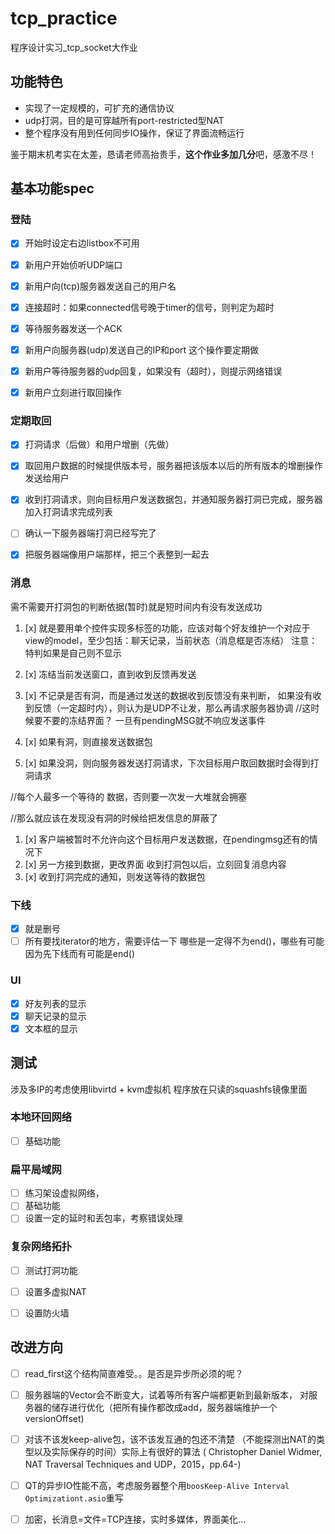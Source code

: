 # tcp_practice
程序设计实习_tcp_socket大作业


## 功能特色

* 实现了一定规模的，可扩充的通信协议
* udp打洞，目的是可穿越所有port-restricted型NAT
* 整个程序没有用到任何同步IO操作，保证了界面流畅运行

鉴于期末机考实在太差，恳请老师高抬贵手，**这个作业多加几分**吧，感激不尽！

## 基本功能spec

### 登陆
* [x] 开始时设定右边listbox不可用
* [x] 新用户开始侦听UDP端口
* [x] 新用户向(tcp)服务器发送自己的用户名
* [x] 连接超时：如果connected信号晚于timer的信号，则判定为超时
* [x] 等待服务器发送一个ACK
* [x] 新用户向服务器(udp)发送自己的IP和port 这个操作要定期做
* [x] 新用户等待服务器的udp回复，如果没有（超时），则提示网络错误
* [x] 新用户立刻进行取回操作



### 定期取回

* [x] 打洞请求（后做）和用户增删（先做）
* [x] 取回用户数据的时候提供版本号，服务器把该版本以后的所有版本的增删操作发送给用户
* [x] 收到打洞请求，则向目标用户发送数据包，并通知服务器打洞已完成，服务器加入打洞请求完成列表



* [ ] 确认一下服务器端打洞已经写完了
* [x] 把服务器端像用户端那样，把三个表整到一起去



### 消息

需不需要开打洞包的判断依据(暂时)就是短时间内有没有发送成功

1. [x] 就是要用单个控件实现多标签的功能，应该对每个好友维护一个对应于view的model，至少包括：聊天记录，当前状态（消息框是否冻结）
    注意：特判如果是自己则不显示
    
1. [x] 冻结当前发送窗口，直到收到反馈再发送
1. [x] 不记录是否有洞，而是通过发送的数据收到反馈没有来判断，
如果没有收到反馈（一定超时内），则认为是UDP不让发，那么再请求服务器协调
//这时候要不要的冻结界面？
一旦有pendingMSG就不响应发送事件
1. [x] 如果有洞，则直接发送数据包
1. [x] 如果没洞，则向服务器发送打洞请求，下次目标用户取回数据时会得到打洞请求

//每个人最多一个等待的 数据，否则要一次发一大堆就会拥塞

//那么就应该在发现没有洞的时候给把发信息的屏蔽了
        
1. [x] 客户端被暂时不允许向这个目标用户发送数据，在pendingmsg还有的情况下
1. [x] 另一方接到数据，更改界面
        收到打洞包以后，立刻回复消息内容
1. [x] 收到打洞完成的通知，则发送等待的数据包


### 下线

* [x] 就是删号
* [ ] 所有要找iterator的地方，需要评估一下
哪些是一定得不为end()，哪些有可能因为先下线而有可能是end()

### UI

* [x] 好友列表的显示
* [x] 聊天记录的显示
* [x] 文本框的显示

## 测试

涉及多IP的考虑使用libvirtd + kvm虚拟机
程序放在只读的squashfs镜像里面

###  本地环回网络 
* [ ] 基础功能

### 扁平局域网  
* [ ] 练习架设虚拟网络，
* [ ] 基础功能
* [ ] 设置一定的延时和丢包率，考察错误处理

### 复杂网络拓扑 
* [ ] 测试打洞功能
* [ ] 设置多虚拟NAT
* [ ] 设置防火墙


## 改进方向 

* [ ] read_first这个结构简直难受。。是否是异步所必须的呢？
* [ ] 服务器端的Vector会不断变大，试着等所有客户端都更新到最新版本，
对服务器的储存进行优化（把所有操作都改成add，服务器端维护一个versionOffset)
* [ ] 对该不该发keep-alive包，该不该发互通的包还不清楚
（不能探测出NAT的类型以及实际保存的时间）实际上有很好的算法
( Christopher Daniel Widmer, NAT Traversal Techniques and UDP，2015，pp.64-)
* [ ] QT的异步IO性能不高，考虑服务器整个用```boosKeep-Alive Interval Optimizationt.asio```重写
* [ ] 加密，长消息=文件=TCP连接，实时多媒体，界面美化...




